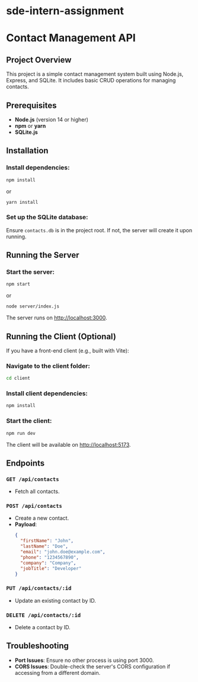 # sde-intern-assignment

# Contact Management API

## Project Overview
This project is a simple contact management system built using Node.js, Express, and SQLite. It includes basic CRUD operations for managing contacts.

## Prerequisites
- **Node.js** (version 14 or higher)
- **npm** or **yarn**
- **SQLite.js**

## Installation

### Install dependencies:
```bash
npm install
```
or
```bash
yarn install
```

### Set up the SQLite database:
Ensure `contacts.db` is in the project root. If not, the server will create it upon running.

## Running the Server

### Start the server:
```bash
npm start
```
or
```bash
node server/index.js
```
The server runs on [http://localhost:3000](http://localhost:3000).

## Running the Client (Optional)
If you have a front-end client (e.g., built with Vite):

### Navigate to the client folder:
```bash
cd client
```

### Install client dependencies:
```bash
npm install
```

### Start the client:
```bash
npm run dev
```
The client will be available on [http://localhost:5173](http://localhost:5173).

## Endpoints

### `GET /api/contacts`
- Fetch all contacts.

### `POST /api/contacts`
- Create a new contact.
- **Payload**:
  ```json
  {
    "firstName": "John",
    "lastName": "Doe",
    "email": "john.doe@example.com",
    "phone": "1234567890",
    "company": "Company",
    "jobTitle": "Developer"
  }
  ```

### `PUT /api/contacts/:id`
- Update an existing contact by ID.

### `DELETE /api/contacts/:id`
- Delete a contact by ID.

## Troubleshooting
- **Port Issues**: Ensure no other process is using port 3000.
- **CORS Issues**: Double-check the server's CORS configuration if accessing from a different domain.



